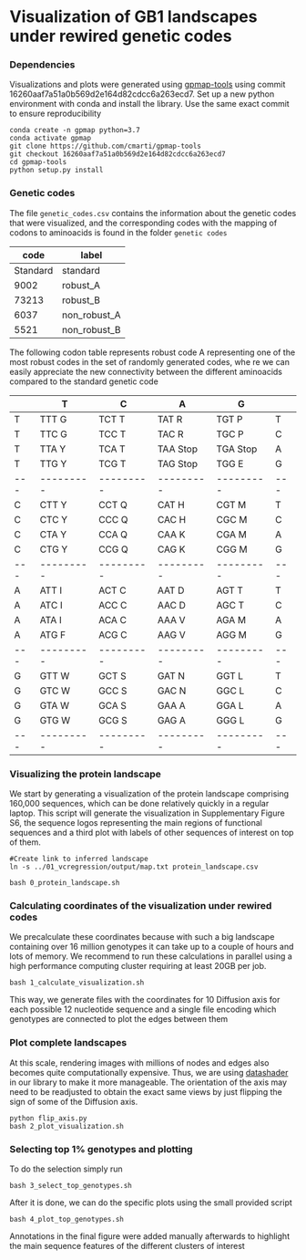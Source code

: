 # Visualization of GB1 landscapes under rewired genetic codes

### Dependencies

Visualizations and plots were generated using [gpmap-tools](https://gpmap-tools.readthedocs.io) using commit 16260aaf7a51a0b569d2e164d82cdcc6a263ecd7.
Set up a new python environment with conda and install the library. Use the same exact commit to ensure reproducibility

```
conda create -n gpmap python=3.7
conda activate gpmap
git clone https://github.com/cmarti/gpmap-tools
git checkout 16260aaf7a51a0b569d2e164d82cdcc6a263ecd7
cd gpmap-tools
python setup.py install
```

### Genetic codes

The file `genetic_codes.csv` contains the information about the genetic codes that were visualized, and the corresponding codes with the
 mapping of codons to aminoacids is found in the folder `genetic codes`

| code     | label        |
|----------|--------------|
| Standard | standard     |
| 9002     | robust_A     |
| 73213    | robust_B     |
| 6037     | non_robust_A |
| 5521     | non_robust_B |

The following codon table represents robust code A representing one of the most robust codes in the set of randomly generated codes, whe
re we can easily appreciate the new connectivity between the different aminoacids compared to the standard genetic code

|   |  T      |  C      |  A      |  G      |   |
|---|---------|---------|---------|---------|---|
| T | TTT G   | TCT T   | TAT R   | TGT P   | T |
| T | TTC G   | TCC T   | TAC R   | TGC P   | C |
| T | TTA Y   | TCA T   | TAA Stop| TGA Stop| A |
| T | TTG Y   | TCG T   | TAG Stop| TGG E   | G |
|---|---------|---------|---------|---------|---|
| C | CTT Y   | CCT Q   | CAT H   | CGT M   | T |
| C | CTC Y   | CCC Q   | CAC H   | CGC M   | C |
| C | CTA Y   | CCA Q   | CAA K   | CGA M   | A |
| C | CTG Y   | CCG Q   | CAG K   | CGG M   | G |
|---|---------|---------|---------|---------|---|
| A | ATT I   | ACT C   | AAT D   | AGT T   | T |
| A | ATC I   | ACC C   | AAC D   | AGC T   | C |
| A | ATA I   | ACA C   | AAA V   | AGA M   | A |
| A | ATG F   | ACG C   | AAG V   | AGG M   | G |
|---|---------|---------|---------|---------|---|
| G | GTT W   | GCT S   | GAT N   | GGT L   | T |
| G | GTC W   | GCC S   | GAC N   | GGC L   | C |
| G | GTA W   | GCA S   | GAA A   | GGA L   | A |
| G | GTG W   | GCG S   | GAG A   | GGG L   | G |
|---|---------|---------|---------|---------|---|

### Visualizing the protein landscape

We start by generating a visualization of the protein landscape comprising 160,000 sequences, which can be done relatively quickly in a regular laptop. This script will generate the visualization in Supplementary Figure S6, the sequence logos representing the main regions of functional sequences and a third plot with labels of other sequences of interest on top of them.

```
#Create link to inferred landscape
ln -s ../01_vcregression/output/map.txt protein_landscape.csv

bash 0_protein_landscape.sh
```


### Calculating coordinates of the visualization under rewired codes

We precalculate these coordinates because with such a big landscape containing over 16 million genotypes it can take up to a couple of hours and lots of memory. We recommend to run these calculations in parallel using a high performance computing cluster requiring at least 20GB per job.

```
bash 1_calculate_visualization.sh
```

This way, we generate files with the coordinates for 10 Diffusion axis for each possible 12 nucleotide sequence and a single file encoding which genotypes are connected to plot the edges between them

### Plot complete landscapes

At this scale, rendering images with millions of nodes and edges also becomes quite computationally expensive. Thus, we are using [datashader](https://datashader.org/) in our library to make it more manageable. The orientation of the axis may need to be readjusted to obtain the exact same views by just flipping the sign of some of the Diffusion axis. 

```
python flip_axis.py
bash 2_plot_visualization.sh
```

### Selecting top 1% genotypes and plotting

To do the selection simply run

```
bash 3_select_top_genotypes.sh
```

After it is done, we can do the specific plots using the small provided script

```
bash 4_plot_top_genotypes.sh

```

Annotations in the final figure were added manually afterwards to highlight the main sequence features of the different clusters of interest




